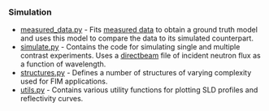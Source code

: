 ### Simulation
* [measured_data.py](/simulation/measured_data.py) - Fits [measured data](/simulation/data) to obtain a ground truth model and uses this model to compare the data to its simulated counterpart.
* [simulate.py](/simulation/simulate.py) - Contains the code for simulating single and multiple contrast experiments. Uses a [directbeam](/simulation/data/directbeam_wavelength.dat) file of incident neutron flux as a function of wavelength.
* [structures.py](/simulation/structures.py) - Defines a number of structures of varying complexity used for FIM applications.
* [utils.py](/simulation/utils.py) - Contains various utility functions for plotting SLD profiles and reflectivity curves.

